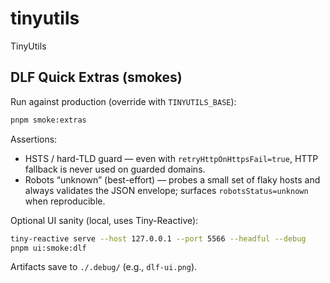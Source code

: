 # tinyutils
TinyUtils

## DLF Quick Extras (smokes)

Run against production (override with `TINYUTILS_BASE`):

```bash
pnpm smoke:extras
```

Assertions:
- HSTS / hard-TLD guard — even with `retryHttpOnHttpsFail=true`, HTTP fallback is never used on guarded domains.
- Robots “unknown” (best-effort) — probes a small set of flaky hosts and always validates the JSON envelope; surfaces `robotsStatus=unknown` when reproducible.

Optional UI sanity (local, uses Tiny-Reactive):

```bash
tiny-reactive serve --host 127.0.0.1 --port 5566 --headful --debug
pnpm ui:smoke:dlf
```

Artifacts save to `./.debug/` (e.g., `dlf-ui.png`).
